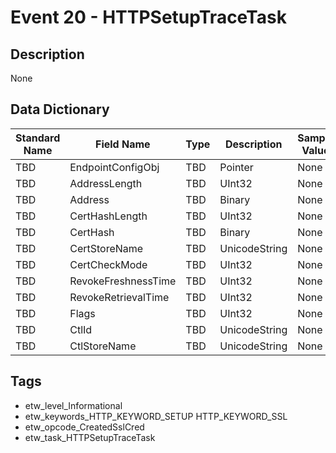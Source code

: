 # Event 20 - HTTPSetupTraceTask

## Description
None

## Data Dictionary
|Standard Name|Field Name|Type|Description|Sample Value|
|---|---|---|---|---|
|TBD|EndpointConfigObj|TBD|Pointer|None|None|
|TBD|AddressLength|TBD|UInt32|None|None|
|TBD|Address|TBD|Binary|None|None|
|TBD|CertHashLength|TBD|UInt32|None|None|
|TBD|CertHash|TBD|Binary|None|None|
|TBD|CertStoreName|TBD|UnicodeString|None|None|
|TBD|CertCheckMode|TBD|UInt32|None|None|
|TBD|RevokeFreshnessTime|TBD|UInt32|None|None|
|TBD|RevokeRetrievalTime|TBD|UInt32|None|None|
|TBD|Flags|TBD|UInt32|None|None|
|TBD|CtlId|TBD|UnicodeString|None|None|
|TBD|CtlStoreName|TBD|UnicodeString|None|None|

## Tags
* etw_level_Informational
* etw_keywords_HTTP_KEYWORD_SETUP HTTP_KEYWORD_SSL
* etw_opcode_CreatedSslCred
* etw_task_HTTPSetupTraceTask